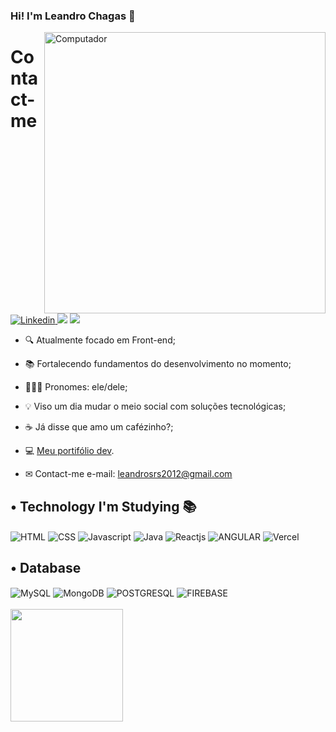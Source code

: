 ### Hi! I'm Leandro Chagas 🤙
<img src="https://raw.githubusercontent.com/MicaelliMedeiros/micaellimedeiros/master/image/computer-illustration.png" min-width="400px" max-width="400px"       width="450px" align="right" alt="Computador">
<h1>Contact-me</h1>
        <a href="https://www.linkedin.com/in/leandro-chagas-b2264b91//" target="_blank">
            <img alt="Linkedin" src="https://img.shields.io/badge/LinkedIn-0077B5?style=for-the-badge&logo=linkedin&logoColor=white">
        </a>
        <a href = "mailto:leandrosrs2012@gmail.com"><img src="https://img.shields.io/badge/-Gmail-%23333?style=for-the-badge&logo=gmail&logoColor=white"            target="_blank"></a>
        <a href="https://instagram.com/leandro_tchep" target="_blank"><img src="https://img.shields.io/badge/-Instagram-%23E4405F?style=for-the-                      badge&logo=instagram&logoColor=white" target="_blank"></a>
    
</br>

- 🔍 Atualmente focado em Front-end;
- 📚 Fortalecendo fundamentos do desenvolvimento no momento;
- 🙋🏾‍♂️ Pronomes: ele/dele;
- 💡 Viso um dia mudar o meio social com soluções tecnológicas;
- ☕ Já disse que amo um cafézinho?;
- 💻 <a href="https://my-portfolio-gray-ten.vercel.app/">Meu portifólio dev</a>.

- ✉ Contact-me e-mail: leandrosrs2012@gmail.com
<div>
<h2>• Technology I'm Studying 📚</h2>
</div>
     <div style="display: inline_block">
        <img align="center" alt="HTML"
            src="https://img.shields.io/badge/HTML5-E34F26?style=for-the-badge&logo=html5&logoColor=white">
        <img align="center" alt="CSS"
            src="https://img.shields.io/badge/CSS3-1572B6?style=for-the-badge&logo=css3&logoColor=white">
        <img align="center" alt="Javascript"
            src="https://img.shields.io/badge/JavaScript-323330?style=for-the-badge&logo=javascript&logoColor=F7DF1E">
        <img align="center" alt="Java"            
             src="https://img.shields.io/badge/Java-black?style=for-the-badge&logo=Java&logoColor=white">
        <img align="center" alt="Reactjs"
            src="https://img.shields.io/badge/react-%2320232a.svg?style=for-the-badge&logo=react&logoColor=%2361DAFB">
        <img align="center" alt="ANGULAR"
            src="https://img.shields.io/badge/ANGULAR-E34F26?style=for-the-badge&logo=angular&logoColor=white">
        <img align="center" alt="Vercel"            
             src="https://img.shields.io/badge/Vercel-black?style=for-the-badge&logo=Vercel&logoColor=white">
     </div>
<div>
    <h2> • Database</h2>
</div>          
     <div style="dispaly: inline_block">
        <img align="center" alt="MySQL"
            src="https://img.shields.io/badge/MySQL-00000F?style=for-the-badge&logo=mysql&logoColor=white">
        <img align="center" alt="MongoDB"
            src="https://img.shields.io/badge/MongoDB-008000?style=for-the-badge&logo=mongodb&logoColor=white">
         <img align="center" alt="POSTGRESQL"
            src="https://img.shields.io/badge/postgres-%23316192.svg?style=for-the-badge&logo=postgresql&logoColor=white">
        <img align="center" alt="FIREBASE"
            src="https://img.shields.io/badge/firebase-%23039BE5.svg?style=for-the-badge&logo=firebase">
        <br></br>
    </div>
  <img height="180em" src="https://github-readme-stats.vercel.app/api/top-langs/?username=chagasleandro&layout=compact&langs_count=5&theme=dracula"/>
</div>
   
       
